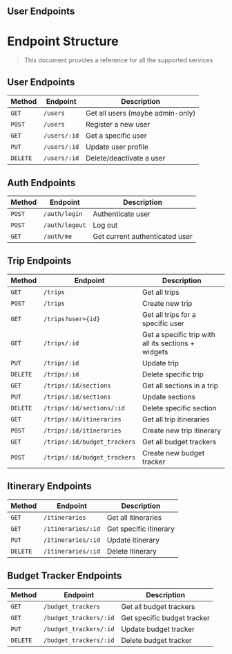 ## User Endpoints
# Endpoint Structure
> This document provides a reference for all the supported services

## User Endpoints

| Method   | Endpoint     | Description                      |
| -------- | ------------ | -------------------------------- |
| `GET`    | `/users`     | Get all users (maybe admin-only) |
| `POST`   | `/users`     | Register a new user              |
| `GET`    | `/users/:id` | Get a specific user              |
| `PUT`    | `/users/:id` | Update user profile              |
| `DELETE` | `/users/:id` | Delete/deactivate a user         |

## Auth Endpoints

| Method | Endpoint       | Description                    |
| ------ | -------------- | ------------------------------ |
| `POST` | `/auth/login`  | Authenticate user              |
| `POST` | `/auth/logout` | Log out                        |
| `GET`  | `/auth/me`     | Get current authenticated user |

## Trip Endpoints

| Method   | Endpoint                     | Description                                         |
| -------- | ---------------------------- | --------------------------------------------------- |
| `GET`    | `/trips`                     | Get all trips                                       |
| `POST`   | `/trips`                     | Create new trip                                     |
| `GET`    | `/trips?user={id}`           | Get all trips for a specific user                   |
| `GET`    | `/trips/:id`                 | Get a specific trip with all its sections + widgets |
| `PUT`    | `/trips/:id`                 | Update trip                                         |
| `DELETE` | `/trips/:id`                 | Delete specific trip                                |
| `GET`    | `/trips/:id/sections`        | Get all sections in a trip                          |
| `PUT`    | `/trips/:id/sections`        | Update sections                                     |
| `DELETE` | `/trips/:id/sections/:id`    | Delete specific section                             |
| `GET`    | `/trips/:id/itineraries`     | Get all trip itineraries                            |
| `POST`   | `/trips/:id/itineraries`     | Create new trip itinerary                           |
| `GET`    | `/trips/:id/budget_trackers` | Get all budget trackers                             |
| `POST`   | `/trips/:id/budget_trackers` | Create new budget tracker                           |

## Itinerary Endpoints

| **Method** | **Endpoint**       | **Description**        |
| ---------- | ------------------ | ---------------------- |
| `GET`      | `/itineraries`     | Get all itineraries    |
| `GET`      | `/itineraries/:id` | Get specific itinerary |
| `PUT`      | `/itineraries/:id` | Update itinerary       |
| `DELETE`   | `/itineraries/:id` | Delete itinerary       |

## Budget Tracker Endpoints


| **Method** | **Endpoint**           | **Description**             |
| ---------- | ---------------------- | --------------------------- |
| `GET`      | `/budget_trackers`     | Get all budget trackers     |
| `GET`      | `/budget_trackers/:id` | Get specific budget tracker |
| `PUT`      | `/budget_trackers/:id` | Update budget tracker       |
| `DELETE`   | `/budget_trackers/:id` | Delete budget tracker       |
